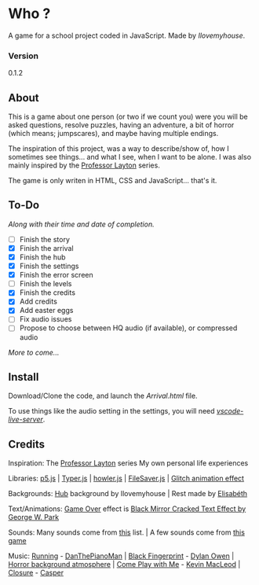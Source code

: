 # Who ?
A game for a school project coded in JavaScript.
Made by *Ilovemyhouse*.
### Version
0.1.2

## About
This is a game about one person (or two if we count you) were you will be asked questions, resolve puzzles, having an adventure, a bit of horror (which means; jumpscares), and maybe having multiple endings.

The inspiration of this project, was a way to describe/show of, how I sometimes see things... and what I see, when I want to be alone. I was also mainly inspired by the [Professor Layton](https://www.laytonseries.com/) series.

The game is only writen in HTML, CSS and JavaScript... that's it.
## To-Do
*Along with their time and date of completion.*
 - [ ] Finish the story
 - [x] Finish the arrival
 - [X] Finish the hub
 - [X] Finish the settings
 - [X] Finish the error screen
 - [ ] Finish the levels
 - [X] Finish the credits
 - [X] Add credits
 - [X] Add easter eggs
 - [ ] Fix audio issues
 - [ ] Propose to choose between HQ audio (if available), or compressed audio

 *More to come...*

## Install
Download/Clone the code, and launch the *Arrival.html* file.

To use things like the audio setting in the settings, you will need [*vscode-live-server*](https://github.com/ritwickdey/vscode-live-server).

## Credits
Inspiration: The [Professor Layton](https://www.laytonseries.com/) series
My own personal life experiences

Libraries: [p5.js](https://p5js.org/) | [Typer.js](https://steven.codes/typerjs/) | [howler.js](https://github.com/goldfire/howler.js) | [FileSaver.js](https://github.com/eligrey/FileSaver.js) | [Glitch animation effect](https://github.com/commodo/glitch-animation-effect)

Backgrounds: [Hub](https://github.com/Ilovemyhous/Who/blob/main/Hub/HTML.html) background by Ilovemyhouse | Rest made by [Elisabéth](https://codepen.io/elisabethdiang/pen/WNbBxXq)

Text/Animations:
[Game Over](https://github.com/Ilovemyhoud/Who/blob/main/Game/GameOver/HTML.html) effect is [Black Mirror Cracked Text Effect by George W. Park](https://codepen.io/GeorgePark/pen/jeBbGN)

Sounds:
Many sounds come from [this](https://docs.google.com/document/d/1E1xIQhgPNj1vrtfPS7yZrl1tiCpzFN3uczYo1TNZkNg/edit) list. | 
A few sounds come from [this game](https://gamejolt.com/games/FinalNights4/267878)

Music:
[Running](https://open.spotify.com/track/3muQrtTOlkstoOqanoRWSF?si=a7d2f96580b045c5) - [DanThePianoMan](https://open.spotify.com/artist/3xtsfEhoTbTujLBC1LYc4m?si=TelLxHi5RFWThRMvCV6q5A) | 
[Black Fingerprint](https://www.youtube.com/watch?v=Uk5zngU-aAE) - [Dylan Owen](https://www.fiverr.com/dylanowen320/compose-and-produce-for-film-and-games) | 
[Horror background atmosphere](https://www.chosic.com/download-audio/29697/) | 
[Come Play with Me](https://www.chosic.com/download-audio/27250/) - [Kevin MacLeod](https://www.chosic.com/free-music/all/?keyword=Kevin%20MacLeod&artist) | 
[Closure](https://finalnights.bandcamp.com/track/closure) - [Casper](https://gamejolt.com/games/FinalNights4/267878)